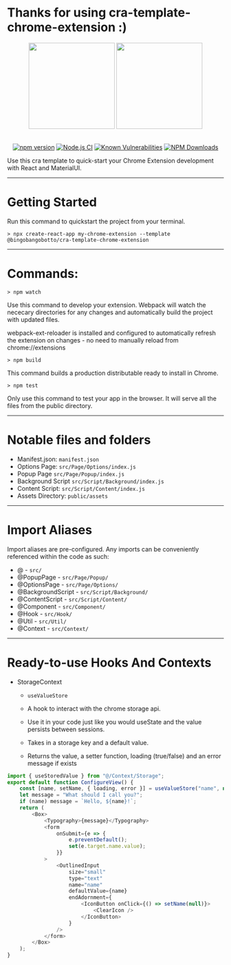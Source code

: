 # Thanks for using cra-template-chrome-extension :)

<div align="center">
<div>
    <img width="auto" height="200" src="https://fonts.gstatic.com/s/i/productlogos/chrome_store/v7/192px.svg"> 
      <img width="auto" height="200" src="https://upload.wikimedia.org/wikipedia/commons/thumb/a/a7/React-icon.svg/512px-React-icon.svg.png">
</div>
  <br>

[![npm version](https://img.shields.io/npm/v/https://img.shields.io/npm/v/@bingobangobotto/cra-template-chrome-extension)](https://www.npmjs.com/package/@bingobangobotto/cra-template-chrome-extension)
[![Node.js CI](https://github.com/bwz3rbot/cra-template-chrome-extension/actions/workflows/node.js.yml/badge.svg)](https://github.com/bwz3rbot/cra-template-chrome-extension/actions/workflows/node.js.yml)
[![Known Vulnerabilities](https://snyk.io/test/github/bwz3rbot/cra-template-chrome-extension/badge.svg)](https://snyk.io/test/github/bwz3rbot/cra-template-chrome-extension/)
[![NPM Downloads](https://img.shields.io/npm/dt/@bingobangobotto/cra-template-chrome-extension.svg)](https://www.npmjs.com/package/@bingobangobotto/cra-template-chrome-extension)

</div>
<!-- prettier-ignore -->
Use this cra template to quick-start your Chrome Extension development with React and MaterialUI.

---

# Getting Started

Run this command to quickstart the project from your terminal.

```
> npx create-react-app my-chrome-extension --template @bingobangobotto/cra-template-chrome-extension
```
---
# Commands:

```
> npm watch
```

<!-- prettier-ignore -->
Use this command to develop your extension. Webpack will watch the nececary directories for any changes and automatically build the project with updated files.
<!-- prettier-ignore -->
webpack-ext-reloader is installed and configured to automatically refresh the extension on changes - no need to manually reload from chrome://extensions

```
> npm build
```

This command builds a production distributable ready to install in Chrome.

```
> npm test
```

<!-- prettier-ignore -->
Only use this command to test your app in the browser. It will serve all the files from the public directory.

---

# Notable files and folders

-   Manifest.json: `manifest.json`
-   Options Page: `src/Page/Options/index.js`
-   Popup Page `src/Page/Popup/index.js`
-   Background Script `src/Script/Background/index.js`
-   Content Script: `src/Script/Content/index.js`
-   Assets Directory: `public/assets`

---

# Import Aliases

<!-- prettier-ignore -->
Import aliases are pre-configured. Any imports can be conveniently referenced within the code as such:

-   @ - `src/`
-   @PopupPage - `src/Page/Popup/`
-   @OptionsPage - `src/Page/Options/`
-   @BackgroundScript - `src/Script/Background/`
-   @ContentScript - `src/Script/Content/`
-   @Component - `src/Component/`
-   @Hook - `src/Hook/`
-   @Util - `src/Util/`
-   @Context - `src/Context/`

---

# Ready-to-use Hooks And Contexts

-   StorageContext

    -   `useValueStore`

    -   A hook to interact with the chrome storage api.
    -   Use it in your code just like you would useState and the value persists
        between sessions.
    -   Takes in a storage key and a default value.
    -   Returns the value, a setter function, loading (true/false) and an error
        message if exists

```javascript
import { useStoredValue } from "@/Context/Storage";
export default function ConfigureView() {
	const [name, setName, { loading, error }] = useValueStore("name", null);
	let message = "What should I call you?";
	if (name) message = `Hello, ${name}!`;
	return (
		<Box>
			<Typography>{message}</Typography>
			<form
				onSubmit={e => {
					e.preventDefault();
					set(e.target.name.value);
				}}
			>
				<OutlinedInput
					size="small"
					type="text"
					name="name"
					defaultValue={name}
					endAdornment={
						<IconButton onClick={() => setName(null)}>
							<ClearIcon />
						</IconButton>
					}
				/>
			</form>
		</Box>
	);
}
```
